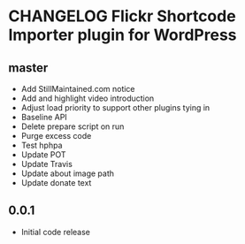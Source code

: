 # CHANGELOG Flickr Shortcode Importer plugin for WordPress

## master
* Add StillMaintained.com notice
* Add and highlight video introduction
* Adjust load priority to support other plugins tying in
* Baseline API
* Delete prepare script on run
* Purge excess code
* Test hphpa
* Update POT
* Update Travis
* Update about image path
* Update donate text

## 0.0.1
* Initial code release 